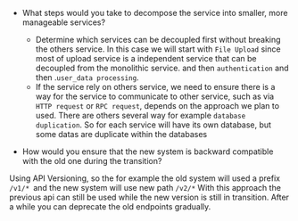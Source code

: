 - What steps would you take to decompose the service into smaller, more manageable services?
    - Determine which services can be decoupled first without breaking the others service. In this case we will start with `File Upload` since most of upload service is a independent service that can be decoupled from the monolithic service. and then `authentication` and then .`user_data processing`.
    - If the service rely on others service, we need to ensure there is a way for the service to communicate to other service, such as via `HTTP request` or `RPC request`, depends on the approach we plan to used. There are others several way for example `database duplication`. So for each service will have its own database, but some datas are duplicate within the databases



- How would you ensure that the new system is backward compatible with the old one during the transition?

Using API Versioning, so the for example the old system will used a prefix `/v1/* `and the new system will use new path `/v2/*`
With this approach the previous api can still be used while the new version is still in transition. After a while you can deprecate the old endpoints gradually.
